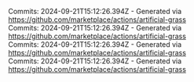 Commits: 2024-09-21T15:12:26.394Z - Generated via https://github.com/marketplace/actions/artificial-grass
<br>
Commits: 2024-09-21T15:12:26.394Z - Generated via https://github.com/marketplace/actions/artificial-grass
<br>
Commits: 2024-09-21T15:12:26.394Z - Generated via https://github.com/marketplace/actions/artificial-grass
<br>
Commits: 2024-09-21T15:12:26.394Z - Generated via https://github.com/marketplace/actions/artificial-grass
<br>
